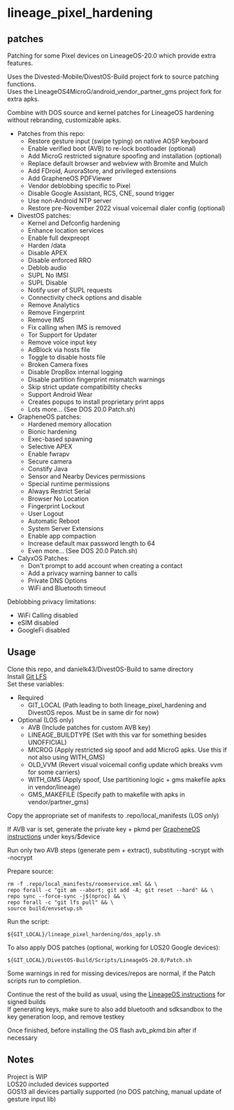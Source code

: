 # lineage_pixel_hardening
## patches
Patching for some Pixel devices on LineageOS-20.0 which provide extra features.  

Uses the Divested-Mobile/DivestOS-Build project fork to source patching functions.  
Uses the LineageOS4MicroG/android_vendor_partner_gms project fork for extra apks.  

Combine with DOS source and kernel patches for LineageOS hardening without rebranding, customizable apks.
* Patches from this repo:
    * Restore gesture input (swipe typing) on native AOSP keyboard
    * Enable verified boot (AVB) to re-lock bootloader (optional)
    * Add MicroG restricted signature spoofing and installation (optional)
    * Replace default browser and webview with Bromite and Mulch
    * Add FDroid, AuroraStore, and privileged extensions
    * Add GrapheneOS PDFViewer
    * Vendor deblobbing specific to Pixel
    * Disable Google Assistant, RCS, CNE, sound trigger
    * Use non-Android NTP server
    * Restore pre-November 2022 visual voicemail dialer config (optional)
* DivestOS patches:
    * Kernel and Defconfig hardening
    * Enhance location services
    * Enable full dexpreopt
    * Harden /data
    * Disable APEX
    * Disable enforced RRO
    * Deblob audio
    * SUPL No IMSI
    * SUPL Disable
    * Notify user of SUPL requests
    * Connectivity check options and disable
    * Remove Analytics
    * Remove Fingerprint
    * Remove IMS
    * Fix calling when IMS is removed
    * Tor Support for Updater
    * Remove voice input key
    * AdBlock via hosts file
    * Toggle to disable hosts file
    * Broken Camera fixes
    * Disable DropBox internal logging
    * Disable partition fingerprint mismatch warnings
    * Skip strict update compatibiltity checks
    * Support Android Wear
    * Creates popups to install proprietary print apps
    * Lots more... (See DOS 20.0 Patch.sh)
* GrapheneOS patches:
    * Hardened memory allocation
    * Bionic hardening
    * Exec-based spawning
    * Selective APEX
    * Enable fwrapv
    * Secure camera
    * Constify Java
    * Sensor and Nearby Devices permissions
    * Special runtime permissions
    * Always Restrict Serial
    * Browser No Location
    * Fingerprint Lockout
    * User Logout
    * Automatic Reboot
    * System Server Extensions
    * Enable app compaction
    * Increase default max password length to 64
    * Even more... (See DOS 20.0 Patch.sh)
* CalyxOS Patches:
    * Don't prompt to add account when creating a contact
    * Add a privacy warning banner to calls
    * Private DNS Options
    * WiFi and Bluetooth timeout

Deblobbing privacy limitations:
* WiFi Calling disabled
* eSIM disabled
* GoogleFi disabled
## Usage
Clone this repo, and danielk43/DivestOS-Build to same directory  
Install [Git LFS](https://git-lfs.com)  
Set these variables:
* Required
    * GIT_LOCAL (Path leading to both lineage_pixel_hardening and DivestOS repos. Must be in same dir for now)
* Optional (LOS only)
    * AVB (Include patches for custom AVB key)
    * LINEAGE_BUILDTYPE (Set with this var for something besides UNOFFICIAL)
    * MICROG (Apply restricted sig spoof and add MicroG apks. Use this if not also using WITH_GMS)
    * OLD_VVM (Revert visual voicemail config update which breaks vvm for some carriers)
    * WITH_GMS (Apply spoof, Use partitioning logic + gms makefile apks in vendor/lineage)
    * GMS_MAKEFILE (Specify path to makefile with apks in vendor/partner_gms)

Copy the appropriate set of manifests to .repo/local_manifests (LOS only)  

If AVB var is set, generate the private key + pkmd per [GrapheneOS instructions](https://grapheneos.org/build#generating-release-signing-keys) under keys/$device  

Run only two AVB steps (generate pem + extract), substituting -scrypt with -nocrypt  

Prepare source:
```
rm -f .repo/local_manifests/roomservice.xml && \
repo forall -c "git am --abort; git add -A; git reset --hard" && \
repo sync --force-sync -j$(nproc) && \
repo forall -c "git lfs pull" && \
source build/envsetup.sh
```
Run the script:
```
${GIT_LOCAL}/lineage_pixel_hardening/dos_apply.sh
```
To also apply DOS patches (optional, working for LOS20 Google devices):
```
${GIT_LOCAL}/DivestOS-Build/Scripts/LineageOS-20.0/Patch.sh
```
Some warnings in red for missing devices/repos are normal, if the Patch scripts run to completion.  

Continue the rest of the build as usual, using the [LineageOS instructions](https://wiki.lineageos.org/signing_builds#generating-the-keys) for signed builds  
If generating keys, make sure to also add bluetooth and sdksandbox to the key generation loop, and remove testkey  

Once finished, before installing the OS flash avb_pkmd.bin after if necessary  
## Notes
Project is WIP  
LOS20 included devices supported  
GOS13 all devices partially supported (no DOS patching, manual update of gesture input lib)  
